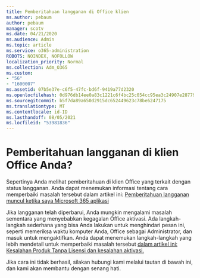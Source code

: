 ```yaml
---
title: Pemberitahuan langganan di Office klien
ms.author: pebaum
author: pebaum
manager: scotv
ms.date: 04/21/2020
ms.audience: Admin
ms.topic: article
ms.service: o365-administration
ROBOTS: NOINDEX, NOFOLLOW
localization_priority: Normal
ms.collection: Adm_O365
ms.custom:
- "56"
- "1600007"
ms.assetid: 07b5e37e-c6f5-47fc-bd6f-9419a77d2320
ms.openlocfilehash: 0d976db14ee0a83c1221c6f4bc25c054cc95ea3c24907e2877988c3e0648d70b
ms.sourcegitcommit: b5f7da89a650d2915dc652449623c78be6247175
ms.translationtype: MT
ms.contentlocale: id-ID
ms.lasthandoff: 08/05/2021
ms.locfileid: "53981836"
---
```

# <a name="subscription-notice-in-your-office-client"></a>Pemberitahuan langganan di klien Office Anda?

Sepertinya Anda melihat pemberitahuan di klien Office yang terkait dengan status langganan. Anda dapat menemukan informasi tentang cara memperbaiki masalah tersebut dalam artikel ini: [Pemberitahuan langganan muncul ketika saya Microsoft 365 aplikasi](https://support.office.com/article/A-subscription-notice-appears-when-I-open-an-Office-365-application-4cabe32c-f594-4c0e-9191-3d3ade10cceb.aspx)
  
Jika langganan telah diperbarui, Anda mungkin mengalami masalah sementara yang menyebabkan kegagalan Office aktivasi. Ada langkah-langkah sederhana yang bisa Anda lakukan untuk menghindari pesan ini, seperti memeriksa waktu komputer Anda, Office sebagai Administrator, dan masuk untuk mengaktifkan. Anda dapat menemukan langkah-langkah yang lebih mendetail untuk memperbaiki masalah tersebut [dalam artikel ini: Kesalahan Produk Tanpa Lisensi dan kesalahan aktivasi.](https://support.office.com/article/Unlicensed-Product-and-activation-errors-in-Office-0d23d3c0-c19c-4b2f-9845-5344fedc4380.aspx)
  
Jika cara ini tidak berhasil, silakan hubungi kami melalui tautan di bawah ini, dan kami akan membantu dengan senang hati.
